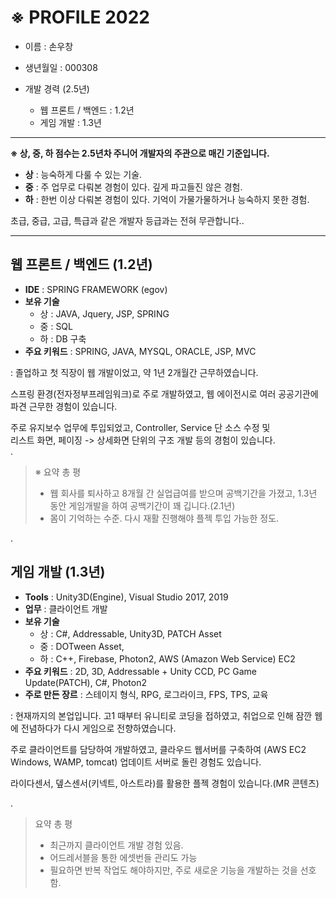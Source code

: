 # ※ PROFILE 2022

+ 이름 : 손우창  

+ 생년월일 : 000308

+ 개발 경력 (2.5년)
  + 웹 프론트 / 백엔드 : 1.2년
  + 게임 개발 : 1.3년  

---
**※ 상, 중, 하 점수는 2.5년차 주니어 개발자의 주관으로 매긴 기준입니다.**  

- **상** : 능숙하게 다룰 수 있는 기술.  
- **중** : 주 업무로 다뤄본 경험이 있다. 깊게 파고들진 않은 경험.  
- **하** : 한번 이상 다뤄본 경험이 있다. 기억이 가물가물하거나 능숙하지 못한 경험.  



초급, 중급, 고급, 특급과 같은 개발자 등급과는 전혀 무관합니다..

---

웹 프론트 / 백엔드 (1.2년)
---  
+ **IDE** : SPRING FRAMEWORK (egov)
+ **보유 기술**
  + 상 : JAVA, Jquery, JSP, SPRING 
  + 중 : SQL
  + 하 : DB 구축
+ **주요 키워드** : SPRING, JAVA, MYSQL, ORACLE, JSP, MVC    

: 졸업하고 첫 직장이 웹 개발이었고, 약 1년 2개월간 근무하였습니다.   

  스프링 환경(전자정부프레임워크)로 주로 개발하였고, 웹 에이전시로 여러 공공기관에 파견 근무한 경험이 있습니다.
  
  주로 유지보수 업무에 투입되었고, Controller, Service 단 소스 수정 및  
  리스트 화면, 페이징 -> 상세화면 단위의 구조 개발 등의 경험이 있습니다.   
  .  
  
> ※ 요약 총 평 
> - 웹 회사를 퇴사하고 8개월 간 실업급여를 받으며 공백기간을 가졌고, 1.3년 동안 게임개발을 하여 공백기간이 꽤 깁니다.(2.1년)  
> - 몸이 기억하는 수준. 다시 재활 진행해야 플젝 투입 가능한 정도.  

.  

게임 개발 (1.3년)
---
+ **Tools** : Unity3D(Engine), Visual Studio 2017, 2019
+ **업무** : 클라이언트 개발
+ **보유 기술**
  + 상 : C#, Addressable, Unity3D, PATCH Asset
  + 중 : DOTween Asset, 
  + 하 : C++, Firebase, Photon2, AWS (Amazon Web Service) EC2
+ **주요 키워드** : 2D, 3D, Addressable + Unity CCD, PC Game Update(PATCH), C#, Photon2
+ **주로 만든 장르** : 스테이지 형식, RPG, 로그라이크, FPS, TPS, 교육  

: 현재까지의 본업입니다. 고1 때부터 유니티로 코딩을 접하였고, 취업으로 인해 잠깐 웹에 전념하다가 다시 게임으로 전향하였습니다.  

  주로 클라이언트를 담당하여 개발하였고, 클라우드 웹서버를 구축하여 (AWS EC2 Windows, WAMP, tomcat) 업데이트 서버로 돌린 경험도 있습니다.  
  
  라이다센서, 뎊스센서(키넥트, 아스트라)를 활용한 플젝 경험이 있습니다.(MR 콘텐츠)  
  
  .  
  
  > 요약 총 평 
  > - 최근까지 클라이언트 개발 경험 있음.
  > - 어드레서블을 통한 에셋번들 관리도 가능
  > - 필요하면 반복 작업도 해야하지만, 주로 새로운 기능을 개발하는 것을 선호함.
  

